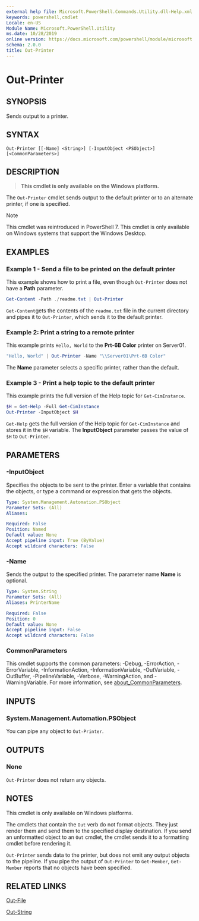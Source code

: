 ```yaml
---
external help file: Microsoft.PowerShell.Commands.Utility.dll-Help.xml
keywords: powershell,cmdlet
Locale: en-US
Module Name: Microsoft.PowerShell.Utility
ms.date: 10/28/2019
online version: https://docs.microsoft.com/powershell/module/microsoft.powershell.utility/out-printer?view=powershell-7.1&WT.mc_id=ps-gethelp
schema: 2.0.0
title: Out-Printer
---
```


# Out-Printer

## SYNOPSIS
Sends output to a printer.

## SYNTAX

```
Out-Printer [[-Name] <String>] [-InputObject <PSObject>] [<CommonParameters>]
```

## DESCRIPTION

> **This cmdlet is only available on the Windows platform.**

The `Out-Printer` cmdlet sends output to the default printer or to an alternate printer, if one is
specified.

> [!NOTE]
> This cmdlet was reintroduced in PowerShell 7. This cmdlet is only available on Windows systems
> that support the Windows Desktop.

## EXAMPLES

### Example 1 - Send a file to be printed on the default printer

This example shows how to print a file, even though `Out-Printer` does not have a **Path**
parameter.

```powershell
Get-Content -Path ./readme.txt | Out-Printer
```

`Get-Content`gets the contents of the `readme.txt` file in the current directory and pipes it to
`Out-Printer`, which sends it to the default printer.

### Example 2: Print a string to a remote printer

This example prints `Hello, World` to the **Prt-6B Color** printer on Server01.

```powershell
"Hello, World" | Out-Printer -Name "\\Server01\Prt-6B Color"
```

The **Name** parameter selects a specific printer, rather than the default.

### Example 3 - Print a help topic to the default printer

This example prints the full version of the Help topic for `Get-CimInstance`.

```powershell
$H = Get-Help -Full Get-CimInstance
Out-Printer -InputObject $H
```

`Get-Help` gets the full version of the Help topic for `Get-CimInstance` and stores it in the `$H`
variable. The **InputObject** parameter passes the value of `$H` to `Out-Printer`.

## PARAMETERS

### -InputObject

Specifies the objects to be sent to the printer. Enter a variable that contains the objects, or type
a command or expression that gets the objects.

```yaml
Type: System.Management.Automation.PSObject
Parameter Sets: (All)
Aliases:

Required: False
Position: Named
Default value: None
Accept pipeline input: True (ByValue)
Accept wildcard characters: False
```

### -Name

Sends the output to the specified printer. The parameter name **Name** is optional.

```yaml
Type: System.String
Parameter Sets: (All)
Aliases: PrinterName

Required: False
Position: 0
Default value: None
Accept pipeline input: False
Accept wildcard characters: False
```

### CommonParameters

This cmdlet supports the common parameters: -Debug, -ErrorAction, -ErrorVariable,
-InformationAction, -InformationVariable, -OutVariable, -OutBuffer, -PipelineVariable, -Verbose,
-WarningAction, and -WarningVariable. For more information, see
[about_CommonParameters](https://go.microsoft.com/fwlink/?LinkID=113216).

## INPUTS

### System.Management.Automation.PSObject

You can pipe any object to `Out-Printer`.

## OUTPUTS

### None

`Out-Printer` does not return any objects.

## NOTES

This cmdlet is only available on Windows platforms.

The cmdlets that contain the `Out` verb do not format objects. They just render them and send them
to the specified display destination. If you send an unformatted object to an `Out` cmdlet, the
cmdlet sends it to a formatting cmdlet before rendering it.

`Out-Printer` sends data to the printer, but does not emit any output objects to the pipeline. If
you pipe the output of `Out-Printer` to `Get-Member`, `Get-Member` reports that no objects have been
specified.

## RELATED LINKS

[Out-File](Out-File.md)

[Out-String](Out-String.md)

